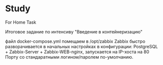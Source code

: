 # Study
 For Home Task

Итоговое задание по интенсиву "Введение в контейнеризацию"

файл docker-compose.yml помещаем в /opt/zabbix
Zabbix быстро разворачивается в начальных настройках в конфигурации:
PostgreSQL + Zabbix-Server + Zabbix-WEB-nginx, запускается на IP-хоста на 80 Порту со стандаратными логином/паролем по-умолчанию.
